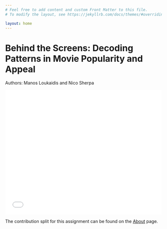 ```yaml
---
# Feel free to add content and custom Front Matter to this file.
# To modify the layout, see https://jekyllrb.com/docs/themes/#overriding-theme-defaults

layout: home
---
```


<h1>Behind the Screens: Decoding Patterns in Movie Popularity and Appeal</h1>

Authors: Manos Loukaidis and Nico Sherpa

<iframe src="genreNetwork.html" width="100%" height="400px" style="border:none;"></iframe>

The contribution split for this assignment can be found on the [About](https://nicosrp.github.io/dtu-socialdataproject-movies/about/) page.